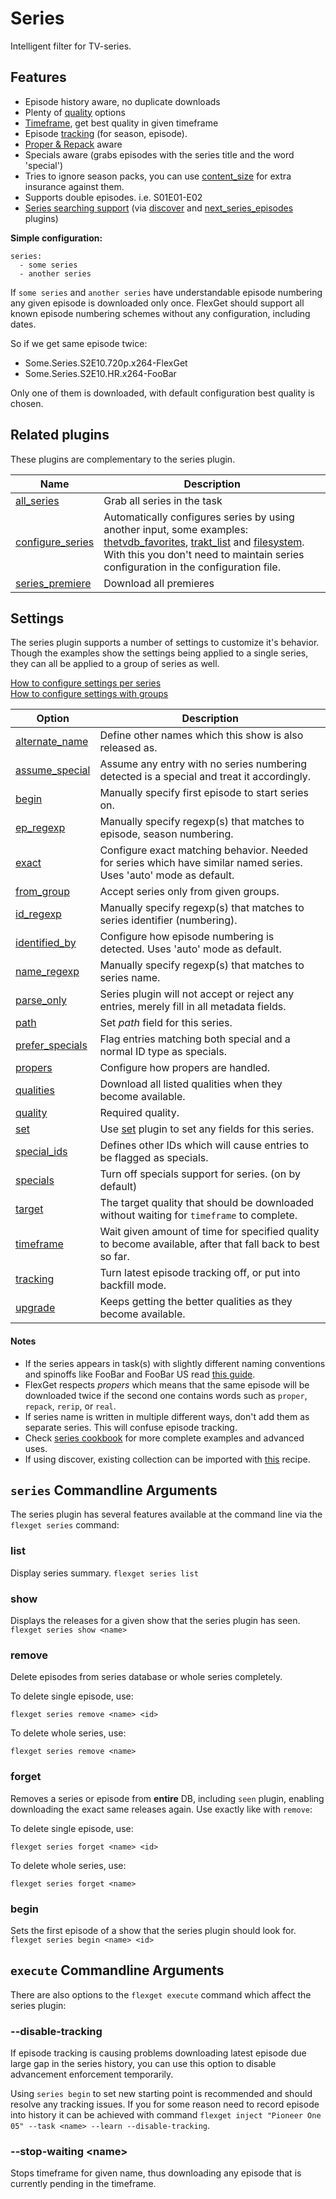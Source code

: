 # Series
Intelligent filter for TV-series.

## Features
 * Episode history aware, no duplicate downloads
 * Plenty of [quality](/Plugins/series/quality) options
 * [Timeframe](/Plugins/series/timeframe), get best quality in given timeframe
 * Episode [tracking](/Plugins/series/tracking) (for season, episode).
 * [Proper & Repack](/Plugins/series/propers) aware
 * Specials aware (grabs episodes with the series title and the word 'special')
 * Tries to ignore season packs, you can use [content_size](/Plugins/content_size) for extra insurance against them.
 * Supports double episodes. i.e. S01E01-E02
 * [Series searching support](/Cookbook/Series/Search) (via [discover](/Plugins/discover) and [next_series_episodes](/Plugins/next_series_episodes) plugins)

**Simple configuration:**

```
series:
  - some series
  - another series
```

If `some series` and `another series` have understandable episode
numbering any given episode is downloaded only once. FlexGet should support all known episode numbering schemes without any configuration, including dates.

So if we get same episode twice:

 * Some.Series.S2E10.720p.x264-FlexGet
 * Some.Series.S2E10.HR.x264-FooBar

Only one of them is downloaded, with default configuration best quality is chosen.

## Related plugins
These plugins are complementary to the series plugin.

| Name | Description |
| --- | --- |
| [all_series](/Plugins/all_series) | Grab all series in the task|
| [configure_series](/Plugins/configure_series) | Automatically configures series by using another input, some examples: [thetvdb_favorites](/Plugins/thetvdb_favorites), [trakt_list](/Plugins/List/trakt_list) and [filesystem](/Plugins/filesystem).<br> With this you don't need to maintain series configuration in the configuration file.  |
| [series_premiere](/Plugins/series_premiere) | Download all premieres| 

## Settings
The series plugin supports a number of settings to customize it's behavior. Though the examples show the settings being applied to a single series, they can all be applied to a group of series as well.

[How to configure settings per series](/Plugins/series/per_series_settings)  
[How to configure settings with groups](/Plugins/series/per_group_settings)


| **Option** | **Description** |
| --- | --- |
| [alternate_name](/Plugins/series/alternate_name) | Define other names which this show is also released as. |
| [assume_special](/Plugins/series/assume_special) | Assume any entry with no series numbering detected is a special and treat it accordingly. |
| [begin](/Plugins/series/begin) | Manually specify first episode to start series on. |
| [ep_regexp](/Plugins/series/regexps#Episodenumberingmatching) | Manually specify regexp(s) that matches to episode, season numbering. |
| [exact](/Plugins/series/exact) | Configure exact matching behavior. Needed for series which have similar named series. Uses 'auto' mode as default. |
| [from_group](/Plugins/series/from_group) | Accept series only from given groups. |
| [id_regexp](/Plugins/series/regexps#Episodenumberingmatching) | Manually specify regexp(s) that matches to series identifier (numbering). |
| [identified_by](/Plugins/series/identified_by) | Configure how episode numbering is detected. Uses 'auto' mode as default. |
| [name_regexp](/Plugins/series/regexps) | Manually specify regexp(s) that matches to series name. |
| [parse_only](/Plugins/series/parse_only) | Series plugin will not accept or reject any entries, merely fill in all metadata fields. |
| [path](/Plugins/series/path) | Set *path* field for this series. |
| [prefer_specials](/Plugins/series/prefer_specials) | Flag entries matching both special and a normal ID type as specials. |
| [propers](/Plugins/series/propers) | Configure how propers are handled. |
| [qualities](/Plugins/series/qualities) | Download all listed qualities when they become available. |
| [quality](/Plugins/series/quality) | Required quality. |
| [set](/Plugins/series/set) | Use [set](/Plugins/set) plugin to set any fields for this series. |
| [special_ids](/Plugins/series/special_ids) | Defines other IDs which will cause entries to be flagged as specials. |
| [specials](/Plugins/series/specials) | Turn off specials support for series. (on by default) |
| [target](/Plugins/series/timeframe) | The target quality that should be downloaded without waiting for `timeframe` to complete. |
| [timeframe](/Plugins/series/timeframe) | Wait given amount of time for specified quality to become available, after that fall back to best so far. |
| [tracking](/Plugins/series/tracking) | Turn latest episode tracking off, or put into backfill mode. |
| [upgrade](/Plugins/series/upgrade) | Keeps getting the better qualities as they become available. |

#### Notes

* If the series appears in task(s) with slightly different naming conventions and spinoffs like FooBar and FooBar US read [this guide](/Plugins/series/closematch). 
* FlexGet respects *propers* which means that the same episode will be downloaded twice if the second one contains words such as `proper`, `repack`, `rerip`, or `real`.
* If series name is written in multiple different ways, don't add them as separate series. This will confuse episode tracking. 
* Check [series cookbook](/Cookbook/Series) for more complete examples and advanced uses.
* If using discover, existing collection can be imported with [this](/Cookbook/Series/SeedDB) recipe.

## `series` Commandline Arguments
The series plugin has several features available at the command line via the `flexget series` command:

### list
Display series summary. `flexget series list`

### show
Displays the releases for a given show that the series plugin has seen. `flexget series show <name>`

### remove
Delete episodes from series database or whole series completely.

To delete single episode, use:

`flexget series remove <name> <id>`

To delete whole series, use:

`flexget series remove <name>`

### forget
Removes a series or episode from **entire** DB, including `seen` plugin, enabling downloading the exact same releases again. Use exactly like with `remove`:

To delete single episode, use:

`flexget series forget <name> <id>`

To delete whole series, use:

`flexget series forget <name>`

### begin
Sets the first episode of a show that the series plugin should look for. `flexget series begin <name> <id>`

## `execute` Commandline Arguments
There are also options to the `flexget execute` command which affect the series plugin:

### \-\-disable-tracking
If episode tracking is causing problems downloading latest episode due large gap in the series history, you can use this option to disable advancement enforcement temporarily. 

Using `series begin` to set new starting point is recommended and should resolve any tracking issues. If you for some reason need to record episode into history it can be achieved with command `flexget inject "Pioneer One 05" --task <name> --learn --disable-tracking`.


### \-\-stop-waiting \<name\>
Stops timeframe for given name, thus downloading any episode that is currently pending in the timeframe.